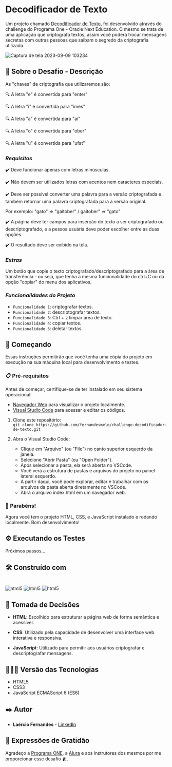 # Decodificador de Texto

Um projeto chamado [Decodificador de Texto](https://fernandesmelo.github.io/challenge-decodificador-de-texto/), foi desenvolvido através do challenge do Programa One - Oracle Next Education.
O mesmo se trata de uma aplicação que criptografa textos, assim você poderá trocar mensagens secretas com outras pessoas que saibam o segredo da criptografia utilizada.

![Captura de tela 2023-09-09 103234](https://github.com/fernandesmelo/challenge-decodificador-de-texto/assets/113717317/091bcb6b-74dd-48bf-ac6f-43fc6c36b634)

## 📝 Sobre o Desafio - Descrição
As "chaves" de criptografia que utilizaremos são:

🔍 A letra "e" é convertida para "enter"

🔍 A letra "i" é convertida para "imes"

🔍 A letra "a" é convertida para "ai"

🔍 A letra "o" é convertida para "ober"

🔍 A letra "u" é convertida para "ufat"

### *Requisitos*
✔️ Deve funcionar apenas com letras minúsculas.

✔️ Não devem ser utilizados letras com acentos nem caracteres especiais.

✔️ Deve ser possível converter uma palavra para a versão criptografada e também retornar uma palavra criptografada para a versão original.

Por exemplo:
"gato" => "gaitober" / gaitober" => "gato"

✔️ A página deve ter campos para inserção do texto a ser criptografado ou descriptografado, e a pessoa usuária deve poder escolher entre as duas opções.

✔️ O resultado deve ser exibido na tela.

### *Extras*
Um botão que copie o texto criptografado/descriptografado para a área de transferência - ou seja, que tenha a mesma funcionalidade do ctrl+C ou da opção "copiar" do menu dos aplicativos.

### *Funcionalidades do Projeto*
- `Funcionalidade 1`: criptografar textos.
- `Funcionalidade 2`: descriptografar textos.
- `Funcionalidade 3`: Ctrl + z limpar área de texto.
- `Funcionalidade 4`: copiar textos.  
- `Funcionalidade 5`: deletar textos.                          

## 🚀 Começando
Essas instruções permitirão que você tenha uma cópia do projeto em execução na sua máquina local para desenvolvimento e testes.

### 📋 Pré-requisitos

Antes de começar, certifique-se de ter instalado em seu sistema operacional:
* [Navegador Web](https://www.google.com/chrome/) para visualizar o projeto localmente.
* [Visual Studio Code](https://code.visualstudio.com/) para acessar e editar os códigos.

1. Clone este repositório:
   <br>
   ```git clone https://github.com/fernandesmelo/challenge-decodificador-de-texto.git```

2. Abra o Visual Studio Code:
   * Clique em "Arquivo" (ou "File") no canto superior esquerdo da janela.
   * Selecione "Abrir Pasta" (ou "Open Folder").
   * Após selecionar a pasta, ela será aberta no VSCode.
   * Você verá a estrutura de pastas e arquivos do projeto no painel lateral esquerdo.
   * A partir daqui, você pode explorar, editar e trabalhar com os arquivos da pasta aberta diretamente no VSCode.
   * Abra o arquivo index.html em um navegador web.

### 🎉 Parabéns!
Agora você tem o projeto HTML, CSS, e JavaScript instalado e rodando localmente. Bom desenvolvimento!

## ⚙️ Executando os Testes

Próximos passos...

## 🛠️ Construído com

<div style="display: inline-block"><br/>
  <img align="center" alt="html5" src="https://img.shields.io/badge/HTML5-E34F26?style=for-the-badge&logo=html5&logoColor=white" /> 
  <img align="center" alt="html5" src="https://img.shields.io/badge/CSS3-1572B6?style=for-the-badge&logo=css3&logoColor=white" />
  <img align="center" alt="html5" src="https://img.shields.io/badge/JavaScript-323330?style=for-the-badge&logo=javascript&logoColor=F7DF1E" />
</div><br/>

## 🔨 Tomada de Decisões

* **HTML**: Escolhido para estruturar a página web de forma semântica e acessível.

* **CSS**: Utilizado pela capacidade de desenvolver uma interface web interativa e responsiva.

* **JavaScript**: Utilizado para permitir aos usuários criptografar e descriptografar mensagens.

## 👨🏽‍💻 Versão das Tecnologias

* HTML5
* CSS3
* JavaScript ECMAScript 6 (ES6)

## ✒️ Autor

* **Laércio Fernandes** - [LinkedIn](https://www.linkedin.com/in/laercio-fernandes/)

## 🎁 Expressões de Gratidão

Agradeço a [Programa ONE](https://www.oracle.com/br/education/oracle-next-education/), a [Alura](https://www.linkedin.com/school/aluracursos/) e aos instrutores dos mesmos por me proporcionar esse desafio 🫂.
